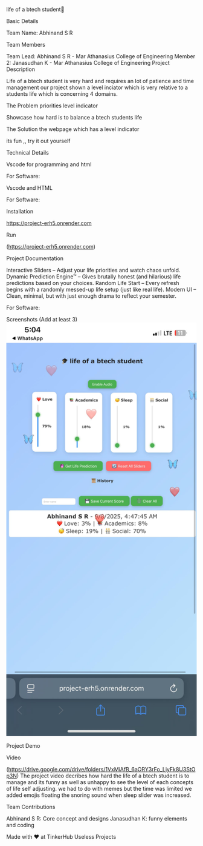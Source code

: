 life of a btech student🎯

Basic Details

Team Name: Abhinand S R

Team Members

Team Lead: Abhinand S R - Mar Athanasius College of Engineering
Member 2: Janasudhan K - Mar Athanasius College of Engineering
Project Description

Life of a btech student is very hard and requires an lot of patience and time management our project shown a level inciator which is very relative to a students life which is concerning 4 domains.

The Problem priorities level indicator

Showcase how hard is to balance a btech students life

The Solution the webpage which has a level indicator

its fun ,, try it out yourself

Technical Details

Vscode for programming and html

For Software:

Vscode and HTML

For Software:

Installation

https://project-erh5.onrender.com

Run

(https://project-erh5.onrender.com)

Project Documentation

Interactive Sliders – Adjust your life priorities and watch chaos unfold.
Dynamic Prediction Engine™ – Gives brutally honest (and hilarious) life predictions based on your choices.
Random Life Start – Every refresh begins with a randomly messed-up life setup (just like real life).
Modern UI – Clean, minimal, but with just enough drama to reflect your semester.

For Software:

Screenshots (Add at least 3)
<img width="800" height="auto" src="WhatsApp Image 2025-08-09 at 05.05.01.jpeg"/>

Project Demo

Video

(https://drive.google.com/drive/folders/1VxMiAfB_6aORY3rFo_LjyFk8U3StOp3N) The project video decribes how hard the life of a btech student is to manage and its funny as well as unhappy to see the level of each concepts of life self adjusting. we had to do with memes but the time was limited we added emojis floating the snoring sound when sleep slider was increased. 


Team Contributions

Abhinand S R: Core concept and designs
Janasudhan K: funny elements and coding

Made with ❤️ at TinkerHub Useless Projects
